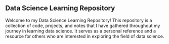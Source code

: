 ## Data Science Learning Repository
Welcome to my Data Science Learning Repository! This repository is a collection of code, projects, and notes that I have gathered throughout my journey in learning data science. It serves as a personal reference and a resource for others who are interested in exploring the field of data science.
